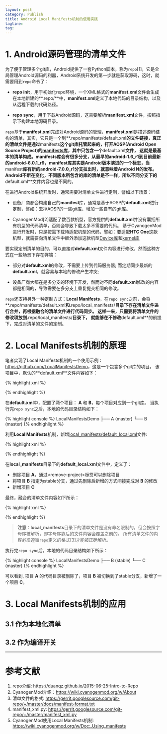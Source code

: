 ```yaml
---
layout: post
category: Publish
title: Android Local Manifests机制的使用实践
tagline:
tag:
---
```


# 1. Android源码管理的清单文件

为了便于管理多个git库，Android提供了一套Python脚本，称为`repo`[1]，它是全局管理Android源码的利器，Android系统开发的第一步就是获取源码，这时，就需要用到`repo`命令了：

- **repo init**，用于初始化repo环境，一个XML格式的**manifest.xml**文件会生成在本地新建的**.repo/**中，**manifest.xml**定义了本地代码的目录结构，以及从远程下载的代码路径。

- **repo sync**，用于下载Android源码，这需要解析**manifest.xml**文件，按照指示下构建本地源码目录。

`repo`基于**manifest.xml**完成对Android源码的管理，**manifest.xml**是描述源码结构的清单，其实，它只是一个到**.repo/manifests/default.xml**的文件链接，真正的清单文件是通过**manifests**这个git库托管起来的，打开AOSP(Android Open Source Project)的[**manifests**库](https://android.googlesource.com/platform/manifest)，其中只包含一个**default.xml**文件，
这就是最基本的清单构成。**manifests**库会有很多分支，从最早的android-1.6_r1到目前最新的android-6.0.1_r9，**manifest**库其实是Android版本演进的一个标志，当**manifest**库有新的android-7.0.0_r1分支拉出时，就意味着Android N的发布。
Android不断在变化，不同版本所包含的库的清单是不一样，所以不同分支下的**default.xml**文件内容也是不同的。

在进行Android系统开发时，通常需要对清单文件进行定制，譬如以下场景：

- 设备厂商都会构建自己的**manifest**库，通常是基于AOSP的**default.xml**进行定制，譬如：去掉AOSP的一些git库、增加一些自有的git库。

- CyanogenMod[2]适配了数百款机型，官方提供的**default.xml**并没有囊括所有机型的代码清单，否则会导致下载太多不需要的代码。
  基于CyanogenMod进行开发时，只是按需下载待适配机型的代码，譬如：要适配**HTC One**这款机型，就需要向清单文件中额外添加这款机型[Device库](https://github.com/cyanogenmod/android_device_htc_m7)和[kernel库](https://github.com/cyanogenmod/android_kernel_htc_msm8960)

要实现定制清单的目的，可以直接对**default.xml**文件内容进行修改，然而这种方式在一些场景下存在弊端：

- 部分对**default.xml**的修改，不需要上传到代码服务器; 而定期同步最新的**default.xml**，就容易与本地的修改产生冲突;

- 设备厂商大都在是多分支的环境下开发，然而对不同**default.xml**修改的内容都是相同的，导致需要在多分支上重复提交相同的修改。

`repo`还支持另外一种定制方式：**Local Manifests**，在`repo sync`之前，会将**.repo/manifests/default.xml**和**.repo/local_manifests/**目录下存在清单文件进行合并，再根据融合的清单文件进行代码同步。
这样一来，只需要将清单文件的修改项放到**.repo/local_manifests/**目录下，
就能够在不修改**default.xml**的前提下，完成对清单的文件的定制。

# 2. Local Manifests机制的原理

笔者实现了Local Manifests机制的一个使用示例：<https://github.com/LocalManifestsDemo>，这是一个包含多个git库的项目。
该项目中，默认的**[default.xml](https://github.com/LocalManifestsDemo/manifests/blob/master/default.xml)**文件内容如下：

{% highlight xml %}
<?xml version="1.0" encoding="UTF-8"?>
<manifest>
  <remote name="origin" fetch=".." />

  <default revision="refs/heads/master" remote="origin" />

  <project path="A" name="LocalManifestsDemo/project-A" />
  <project path="B" name="LocalManifestsDemo/project-B" />
</manifest>
{% endhighlight %}

在**default.xml**中，配置了两个项目： **A** 和 **B**，每个项目对应到一个git库。
当执行完`repo sync`之后，本地的代码目录结构如下：

{% highlight console %}
LocalManifestsDemo
├── A (master)
└── B (master)
{% endhighlight %}


利用**Local Manifests**机制，新增[local_manifests/default_local.xml](https://github.com/LocalManifestsDemo/local_manifests/blob/master/default_local.xml)文件:

{% highlight xml %}
<?xml version="1.0" encoding="UTF-8"?>
<manifest>
  <remove-project name="LocalManifestsDemo/project-A" />
  <remove-project name="LocalManifestsDemo/project-B" />
  <project path="B" name="LocalManifestsDemo/project-B" revision="stable" />
  <project path="C" name="LocalManifestsDemo/project-C" />
</manifest>
{% endhighlight %}

在**local_manifests**目录下的**default_local.xml**文件中，定义了：

- 删除项目 **A**，通过&lt;remove-project&gt;标签可以删除项目
- 将项目 **B** 指定为stable分支，通过先删除后新增的方式间接完成对 **B** 的修改
- 新增项目 **C**

最终，融合的清单文件内容如下所示：

{% highlight xml %}
<?xml version="1.0" encoding="UTF-8"?>
<manifest>
  <remote name="origin" fetch=".." />

  <default revision="refs/heads/master" remote="origin" />

  <project path="B" name="LocalManifestsDemo/project-B" revision="stable" />
  <project path="C" name="LocalManifestsDemo/project-C" />
</manifest>
{% endhighlight %}

> **注意**：**local_manifests**目录下的清单文件是没有命名限制的，但会按照字母序被解析，即字母序靠后的文件内容会覆盖之前的。
> 所有清单文件的内容必须遵循`repo`定义的格式[3]才能被正确解析。

执行完`repo sync`后，本地的代码目录结构如下所示：

{% highlight console %}
LocalManifestsDemo
├── B (stable)
└── C (master)
{% endhighlight %}

可以看到, 项目 **A** 的代码目录被删除了，项目 **B** 被切换到了stable分支，新增了一个项目 **C**。


# 3. Local Manifests机制的应用

## 3.1 作为本地化清单

## 3.2 作为编译开关



---

# 参考文献

1. repo介绍: <https://duanqz.github.io/2015-06-25-Intro-to-Repo>
2. CyanogenMod介绍：<https://wiki.cyanogenmod.org/w/About>
2. 清单文件的格式: <https://gerrit.googlesource.com/git-repo/+/master/docs/manifest-format.txt>
2. manifest_xml.py: <https://gerrit.googlesource.com/git-repo/+/master/manifest_xml.py>
3. CyanogenMod使用Local Manifests机制: <https://wiki.cyanogenmod.org/w/Doc:_Using_manifests>
